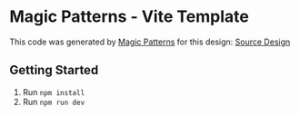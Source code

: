 # Magic Patterns - Vite Template

This code was generated by [Magic Patterns](https://magicpatterns.com) for this design: [Source Design](https://www.magicpatterns.com/c/te6inqywvj4w92b5bsnkyr)

## Getting Started

1. Run `npm install`
2. Run `npm run dev`
